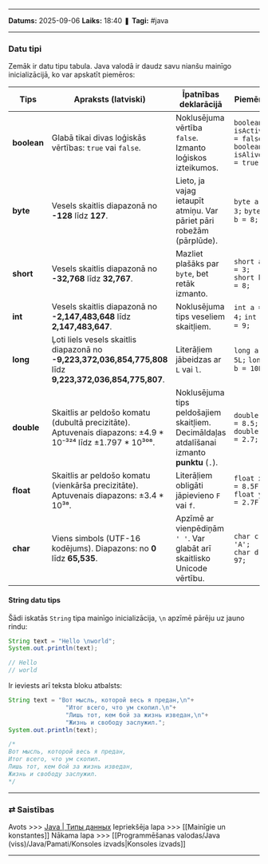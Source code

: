 ___

**Datums:** 2025-09-06
**Laiks:** 18:40
❚ **Tagi:** #java 

---
### Datu tipi

Zemāk ir datu tipu tabula. Java valodā ir daudz savu nianšu mainīgo inicializācijā, ko var apskatīt piemēros:

| Tips        | Apraksts (latviski)                                                                                        | Īpatnības deklarācijā                                                                      | Piemērs                                               |
| ----------- | ---------------------------------------------------------------------------------------------------------- | ------------------------------------------------------------------------------------------ | ----------------------------------------------------- |
| **boolean** | Glabā tikai divas loģiskās vērtības: `true` vai `false`.                                                   | Noklusējuma vērtība `false`. Izmanto loģiskos izteikumos.                                  | `boolean isActive = false;` `boolean isAlive = true;` |
| **byte**    | Vesels skaitlis diapazonā no **-128** līdz **127**.                                                        | Lieto, ja vajag ietaupīt atmiņu. Var pāriet pāri robežām (pārplūde).                       | `byte a = 3;` `byte b = 8;`                           |
| **short**   | Vesels skaitlis diapazonā no **-32,768** līdz **32,767**.                                                  | Mazliet plašāks par `byte`, bet retāk izmanto.                                             | `short a = 3;` `short b = 8;`                         |
| **int**     | Vesels skaitlis diapazonā no **-2,147,483,648** līdz **2,147,483,647**.                                    | Noklusējuma tips veseliem skaitļiem.                                                       | `int a = 4;` `int b = 9;`                             |
| **long**    | Ļoti liels vesels skaitlis diapazonā no **-9,223,372,036,854,775,808** līdz **9,223,372,036,854,775,807**. | Literāļiem jābeidzas ar `L` vai `l`.                                                       | `long a = 5L;` `long b = 10L;`                        |
| **double**  | Skaitlis ar peldošo komatu (dubultā precizitāte). Aptuvenais diapazons: ±4.9 * 10⁻³²⁴ līdz ±1.797 * 10³⁰⁸. | Noklusējuma tips peldošajiem skaitļiem. Decimāldaļas atdalīšanai izmanto **punktu** (`.`). | `double x = 8.5;` `double y = 2.7;`                   |
| **float**   | Skaitlis ar peldošo komatu (vienkārša precizitāte). Aptuvenais diapazons: ±3.4 * 10³⁸.                     | Literāļiem obligāti jāpievieno `F` vai `f`.                                                | `float x = 8.5F;` `float y = 2.7F;`                   |
| **char**    | Viens simbols (UTF-16 kodējums). Diapazons: no **0** līdz **65,535**.                                      | Apzīmē ar vienpēdiņām `' '`. Var glabāt arī skaitlisko Unicode vērtību.                    | `char c = 'A';` `char d = 97;`                        |

#### String datu tips

Šādi iskatās `String` tipa mainīgo inicializācija, `\n` apzīmē pārēju uz jauno rindu:

```java
String text = "Hello \nworld";
System.out.println(text);

// Hello 
// world
```

Ir ieviests arī teksta bloku atbalsts:

```java
String text = "Вот мысль, которой весь я предан,\n"+
                "Итог всего, что ум скопил.\n"+
                "Лишь тот, кем бой за жизнь изведан,\n"+
                "Жизнь и свободу заслужил.";
System.out.println(text);

/*
Вот мысль, которой весь я предан,
Итог всего, что ум скопил.
Лишь тот, кем бой за жизнь изведан,
Жизнь и свободу заслужил.
*/
```

---
### ⇄ Saistības

Avots >>> [Java \| Типы данных](https://metanit.com/java/tutorial/2.12.php)
Iepriekšēja lapa >>> [[Mainīgie un konstantes]]
Nākama lapa >>> [[Programmēšanas valodas/Java (viss)/Java/Pamati/Konsoles izvads|Konsoles izvads]]

---